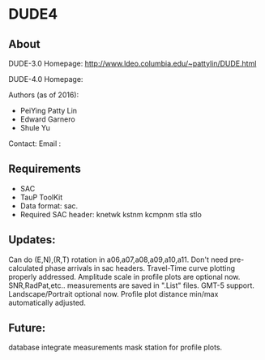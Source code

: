 # DUDE4

## About

DUDE-3.0 Homepage: http://www.ldeo.columbia.edu/~pattylin/DUDE.html

DUDE-4.0 Homepage:

Authors (as of 2016):
* PeiYing Patty Lin
* Edward Garnero
* Shule Yu

Contact:
Email  :

## Requirements

* SAC
* TauP ToolKit
* Data format: sac.
* Required SAC header: knetwk kstnm kcmpnm stla stlo


## Updates:

Can do (E,N),(R,T) rotation in a06,a07,a08,a09,a10,a11.
Don't need pre-calculated phase arrivals in sac headers.
Travel-Time curve plotting properly addressed.
Amplitude scale in profile plots are optional now.
SNR,RadPat,etc.. measurements are saved in ".List" files.
GMT-5 support. Landscape/Portrait optional now.
Profile plot distance min/max automatically adjusted.

## Future:
database integrate measurements
mask station for profile plots.
